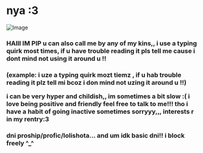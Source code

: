 # nya :3
![Image](https://github.com/user-attachments/assets/ebd2c4fe-1411-4132-beca-e69007007b55)
<h3 allign="center">HAIII IM PIP u can also call me by any of my kins,,
i use a typing quirk most times, if u have trouble reading it pls tell me cause i dont mind not using it around u !!</h3>
<h3 allign="center">(example: i uze a typing quirk mozt tiemz , if u hab trouble reading it plz tell mi bcoz i don mind not uzing it around u !!)
  
i can be very hyper and childish,, im sometimes a bit slow :( i love being positive and friendly feel free to talk to me!!! tho i have a habit of going inactive sometimes sorryyy,,, interests r in my rentry:3</h3>
<h3 allign="center">dni proship/profic/lolishota... and um idk basic dni!! i block freely ^_^</h3>
